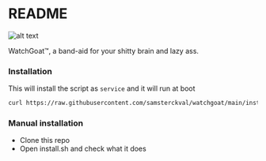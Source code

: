 # README #

![alt text](https://i.imgur.com/yBxMPT3.png "Retarded goat")

WatchGoat&trade;, a band-aid for your shitty brain and lazy ass.

### Installation ###
This will install the script as `service` and it will run at boot

```bash
curl https://raw.githubusercontent.com/samsterckval/watchgoat/main/install.sh | bash
```

### Manual installation ###
* Clone this repo
* Open install.sh and check what it does


